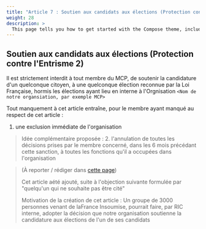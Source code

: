 ```yaml
---
title: "Article 7 : Soutien aux candidats aux élections (Protection contre l'Entrisme 2)"
weight: 28
description: >
  This page tells you how to get started with the Compose theme, including installation and basic configuration.
---
```


## Soutien aux candidats aux élections (Protection contre l'Entrisme 2)

Il est strictement interdit à tout membre du MCP, de soutenir la candidature d'un quelconque citoyen, à une quelconque élection reconnue par la Loi Française, hormis les élections ayant lieu en interne à l'Orgnisation `<Nom de notre organsiation, par exemple MCP>`

Tout manquement à cet article entraîne, pour le membre ayant manqué au respect de cet article :
1. une exclusion immédiate de l'organisation
> Idée complémentaire proposée : 2. l'annulation de toutes les décisions prises par le membre concerné, dans les 6 mois précédant cette sanction, à toutes les fonctions qu'il a occupées dans l'organisation



>
> (À reporter / rédiger dans [cette page](/docs/problemes-a-resoudre/))
>
> Cet article aété ajouté, suite à l'objection suivante formulée par "quelqu'un qui ne souhaite pas être cité"
>
> Motivation de la création de cet article : Un groupe de 3000 personnes venant de laFrance Insoumise, pourrait faire, par RIC interne, adopter la décision que notre organisation soutienne la candidature aux élections de l'un de ses candidats
>
>
